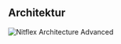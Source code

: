 ## Architektur

![Nitflex Architecture Advanced](/assets/images/nitflex-architecture-advanced.drawio.png)
